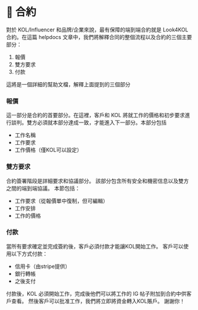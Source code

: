 # 📄 合約

對於 KOL/Influencer 和品牌/企業來說，最有保障的端到端合約就是 Look4KOL 合約。在這篇 helpdocs 文章中，我們將解釋合同的整個流程以及合約的三個主要部分：

1. 報價
2. 雙方要求&#x20;
3. 付款

這將是一個詳細的幫助文檔，解釋上面提到的三個部分

### 報價

這一部分是合約的首要部分。在這裡，客戶和 KOL 將就工作的價格和初步要求進行談判。雙方必須就本部分達成一致，才能進入下一部分。本部分包括

* 工作名稱
* 工作要求
* 工作價格（僅KOL可以設定）

### 雙方要求

合約簽署階段是詳細要求和協議部分。 該部分包含所有安全和機密信息以及雙方之間的端到端協議。 本節包括：

* 工作要求（從報價單中復制，但可編輯）
* 工作安排
* 工作的價格

### 付款

當所有要求確定並完成簽約後，客戶必須付款才能讓KOL開始工作。 客戶可以使用以下方式付款：

* 信用卡（由stripe提供）&#x20;
* 銀行轉帳
* 之後支付

付款後，KOL 必須開始工作，完成後他們可以將工作的 IG 帖子附加到合約中供客戶查看。 然後客戶可以批准工作，我們將立即將資金轉入KOL賬戶。 謝謝你！

